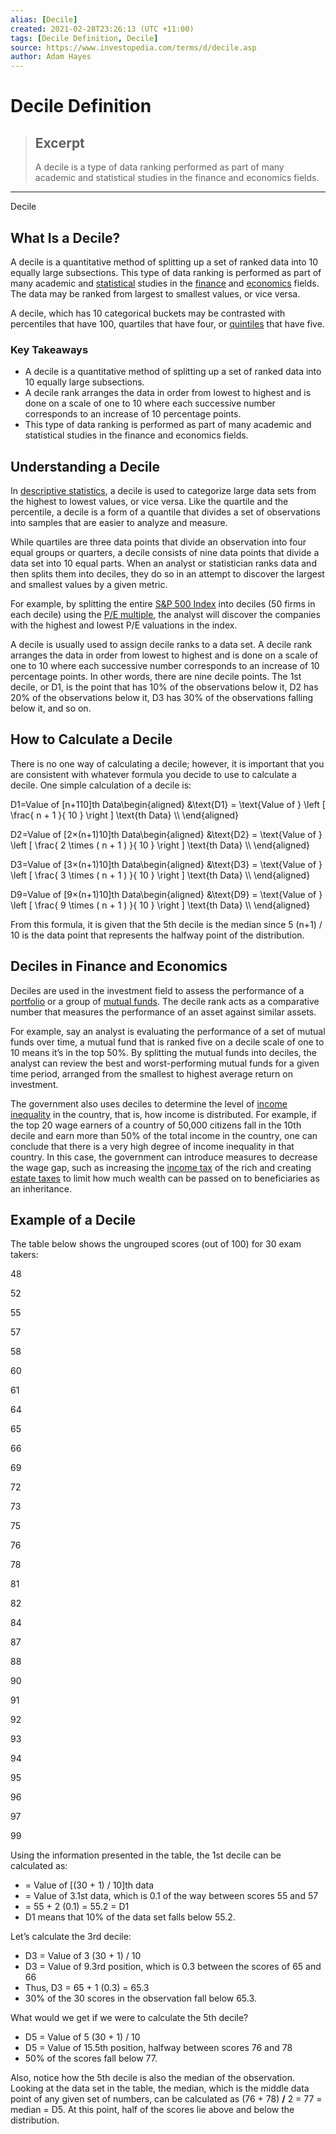 ```yaml
---
alias: [Decile]
created: 2021-02-28T23:26:13 (UTC +11:00)
tags: [Decile Definition, Decile]
source: https://www.investopedia.com/terms/d/decile.asp
author: Adam Hayes
---
```


# Decile Definition

> ## Excerpt
> A decile is a type of data ranking performed as part of many academic and statistical studies in the finance and economics fields.

---

Decile
## What Is a Decile?

A decile is a quantitative method of splitting up a set of ranked data into 10 equally large subsections. This type of data ranking is performed as part of many academic and [statistical](https://www.investopedia.com/terms/s/statistics.asp) studies in the [finance](https://www.investopedia.com/terms/f/finance.asp) and [economics](https://www.investopedia.com/terms/e/economics.asp) fields. The data may be ranked from largest to smallest values, or vice versa.

A decile, which has 10 categorical buckets may be contrasted with percentiles that have 100, quartiles that have four, or [quintiles](https://www.investopedia.com/terms/q/quintile.asp) that have five.

### Key Takeaways

-   A decile is a quantitative method of splitting up a set of ranked data into 10 equally large subsections.
-   A decile rank arranges the data in order from lowest to highest and is done on a scale of one to 10 where each successive number corresponds to an increase of 10 percentage points.
-   This type of data ranking is performed as part of many academic and statistical studies in the finance and economics fields.

## Understanding a Decile

In [descriptive statistics](https://www.investopedia.com/terms/d/descriptive_statistics.asp), a decile is used to categorize large data sets from the highest to lowest values, or vice versa. Like the quartile and the percentile, a decile is a form of a quantile that divides a set of observations into samples that are easier to analyze and measure.

While quartiles are three data points that divide an observation into four equal groups or quarters, a decile consists of nine data points that divide a data set into 10 equal parts. When an analyst or statistician ranks data and then splits them into deciles, they do so in an attempt to discover the largest and smallest values by a given metric.

For example, by splitting the entire [S&P 500 Index](https://www.investopedia.com/terms/s/sp500.asp) into deciles (50 firms in each decile) using the [P/E multiple](https://www.investopedia.com/terms/p/price-earningsratio.asp), the analyst will discover the companies with the highest and lowest P/E valuations in the index.

A decile is usually used to assign decile ranks to a data set. A decile rank arranges the data in order from lowest to highest and is done on a scale of one to 10 where each successive number corresponds to an increase of 10 percentage points. In other words, there are nine decile points. The 1st decile, or D1, is the point that has 10% of the observations below it, D2 has 20% of the observations below it, D3 has 30% of the observations falling below it, and so on.

## How to Calculate a Decile

There is no one way of calculating a decile; however, it is important that you are consistent with whatever formula you decide to use to calculate a decile. One simple calculation of a decile is:

D1\=Value of \[n+110\]th Data\\begin{aligned} &\\text{D1} = \\text{Value of } \\left \[ \\frac{ n + 1 }{ 10 } \\right \] \\text{th Data} \\\\ \\end{aligned}

D2\=Value of \[2×(n+1)10\]th Data\\begin{aligned} &\\text{D2} = \\text{Value of } \\left \[ \\frac{ 2 \\times ( n + 1 ) }{ 10 } \\right \] \\text{th Data} \\\\ \\end{aligned}

D3\=Value of \[3×(n+1)10\]th Data\\begin{aligned} &\\text{D3} = \\text{Value of } \\left \[ \\frac{ 3 \\times ( n + 1 ) }{ 10 } \\right \] \\text{th Data} \\\\ \\end{aligned}

D9\=Value of \[9×(n+1)10\]th Data\\begin{aligned} &\\text{D9} = \\text{Value of } \\left \[ \\frac{ 9 \\times ( n + 1 ) }{ 10 } \\right \] \\text{th Data} \\\\ \\end{aligned}

From this formula, it is given that the 5th decile is the median since 5 (n+1) / 10 is the data point that represents the halfway point of the distribution.

## Deciles in Finance and Economics

Deciles are used in the investment field to assess the performance of a [portfolio](https://www.investopedia.com/terms/p/portfolio.asp) or a group of [mutual funds](https://www.investopedia.com/terms/m/mutualfund.asp). The decile rank acts as a comparative number that measures the performance of an asset against similar assets.

For example, say an analyst is evaluating the performance of a set of mutual funds over time, a mutual fund that is ranked five on a decile scale of one to 10 means it’s in the top 50%. By splitting the mutual funds into deciles, the analyst can review the best and worst-performing mutual funds for a given time period, arranged from the smallest to highest average return on investment.

The government also uses deciles to determine the level of [income inequality](https://www.investopedia.com/terms/i/income-inequality.asp) in the country, that is, how income is distributed. For example, if the top 20 wage earners of a country of 50,000 citizens fall in the 10th decile and earn more than 50% of the total income in the country, one can conclude that there is a very high degree of income inequality in that country. In this case, the government can introduce measures to decrease the wage gap, such as increasing the [income tax](https://www.investopedia.com/terms/i/incometax.asp) of the rich and creating [estate taxes](https://www.investopedia.com/terms/e/estatetax.asp) to limit how much wealth can be passed on to beneficiaries as an inheritance.

## Example of a Decile

The table below shows the ungrouped scores (out of 100) for 30 exam takers:

48

  

52

  

55

  

57

  

58

  

60

  

61

  

64

  

65

  

66

  

69

  

72

  

73

  

75

  

76

  

78

  

81

  

82

  

84

  

87

  

88

  

90

  

91

  

92

  

93

  

94

  

95

  

96

  

97

  

99

  

Using the information presented in the table, the 1st decile can be calculated as:

-   \= Value of \[(30 + 1) / 10\]th data
-   \= Value of 3.1st data, which is 0.1 of the way between scores 55 and 57
-   \= 55 + 2 (0.1) = 55.2 = D1
-   D1 means that 10% of the data set falls below 55.2.

Let’s calculate the 3rd decile:

-   D3 = Value of 3 (30 + 1) / 10
-   D3 = Value of 9.3rd position, which is 0.3 between the scores of 65 and 66
-   Thus, D3 = 65 + 1 (0.3) = 65.3
-   30% of the 30 scores in the observation fall below 65.3.

What would we get if we were to calculate the 5th decile?

-   D5 = Value of 5 (30 + 1) / 10
-   D5 = Value of 15.5th position, halfway between scores 76 and 78
-   50% of the scores fall below 77.

Also, notice how the 5th decile is also the median of the observation. Looking at the data set in the table, the median, which is the middle data point of any given set of numbers, can be calculated as (76 + 78) **/** 2 = 77 = median = D5. At this point, half of the scores lie above and below the distribution.
